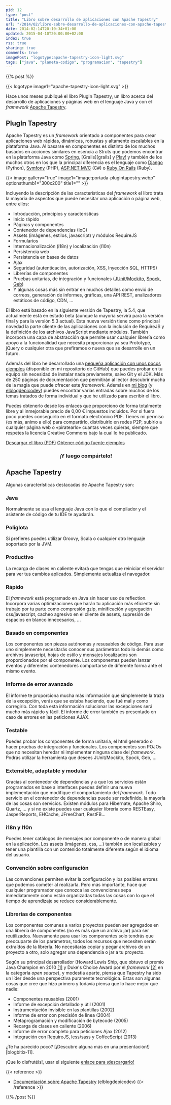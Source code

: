 ```yaml
---
pid: 12
type: "post"
title: "Libro sobre desarrollo de aplicaciones con Apache Tapestry"
url: "/2014/02/libro-sobre-desarrollo-de-aplicaciones-con-apache-tapestry/"
date: 2014-02-14T20:10:34+01:00
updated: 2015-04-10T20:00:00+02:00
index: true
rss: true
sharing: true
comments: true
imagePost: "logotype:apache-tapestry-icon-light.svg"
tags: ["java", "planeta-codigo", "programacion", "tapestry"]
---
```


{{% post %}}

{{< logotype image1="apache-tapestry-icon-light.svg" >}}

Hace unos meses publiqué el libro PlugIn Tapestry, un libro acerca del desarrollo de aplicaciones y páginas web en el lenguaje Java y con el _framework_ [Apache Tapestry](http://tapestry.apache.org/).

## PlugIn Tapestry

Apache Tapestry es un _framework_ orientado a componentes para crear aplicaciones web rápidas, dinámicas, robustas y altamente escalables en la plataforma Java. Al basarse en componentes es distinto de los muchos basados en acciones similares en esencia a Struts que podemos encontrar en la plataforma Java como [Spring](http://projects.spring.io/spring-framework/), [Grails][grails] y [Play!](http://www.playframework.com/) y también de los muchos otros en los que la principal diferencia es el lenguaje como [Django](https://www.djangoproject.com/) (Python), [Symfony](http://symfony.com/) (PHP), [ASP.NET MVC](http://www.asp.net/mvc) (C#) o [Ruby On Rails](http://rubyonrails.org/) (Ruby).

{{< image
    gallery="true"
    image1="image:portada-plugintapestry.webp" optionsthumb1="300x200" title1="" >}}

Incluyendo la descripción de las características del _framework_ el libro trata la mayoría de aspectos que puede necesitar una aplicación o página web, entre ellos:

* Introducción, principios y características
* Inicio rápido
* Páginas y componentes
* Contenedor de dependencias (IoC)
* Assets (imágenes, estilos, javascript) y módulos RequireJS
* Formularios
* Internacionalización (i18n) y localización (l10n)
* Persistencia web
* Persistencia en bases de datos
* Ajax
* Seguridad (autenticación, autorización, XSS, Inyección SQL, HTTPS)
* Librerías de componentes
* Pruebas unitarias, de integración y funcionales ([JUnit](http://junit.org/)/[Mockito](http://code.google.com/p/mockito/), [Spock](http://code.google.com/p/spock/), [Geb](http://www.gebish.org/))
* Y algunas cosas más sin entrar en muchos detalles como envió de correos, generación de informes, gráficas, una API REST, analizadores estáticos de código, CDN, ...

El libro está basado en la siguiente versión de Tapestry, la 5.4, que actualmente está en estado beta (aunque la mayoría servirá para la versión final y para la versión 5.3 actual). Esta nueva versión tiene como principal novedad la parte cliente de las aplicaciones con la inclusión de RequireJS y la definición de los archivos JavaScript mediante módulos. También incorpora una capa de abstracción que permite usar cualquier librería como apoyo a la funcionalidad que necesita proporcionar ya sea Prototype, jQuery o cualquier otra que prefiramos o nueva que se desarrolle en un futuro.

Además del libro he desarrollado una [pequeña aplicación con unos pocos ejemplos](https://github.com/picodotdev/blog-ejemplos/tree/master/PlugInTapestry) (disponible en mi repositorio de GitHub) que puedes probar en tu equipo sin necesidad de instalar nada previamente, salvo Git y el JDK. Más de 250 páginas de documentación que permitirán al lector descubrir mucha de la magia que puede ofrecer este _framework_. Además en [mi blog](https://picodotdev.github.io/blog-bitix/) (y [elblogdepicodev](https://elblogdepicodev.blogspot.com.es)) puedes encontrar varias entradas sobre muchos de los temas tratados de forma individual y que he utilizado para escribir el libro.

Puedes obtenerlo desde los enlaces que proporciono de forma totalmente libre y al inmejorable precio de 0,00 € impuestos incluidos. Por si fuera poco puedes conseguirlo en el formato electrónico PDF. Tienes mi permiso (es más, animo a ello) para compartirlo, distribuirlo en redes P2P, subirlo a cualquier página web o «piratearlo» cuantas veces quieras, siempre que respetes la licencia Creative Commons bajo la cual lo he publicado.

<div class="buttons">
    <a href="https://picodotdev.github.io/blog-bitix/assets/custom/PlugInTapestry.pdf" class="btn btn-lg btn-success">Descargar el libro (PDF)</a>
    <a href="https://github.com/picodotdev/blog-ejemplos/tree/master/PlugInTapestry" class="btn btn-lg btn-success">Obtener código fuente ejemplos</a>
</div>

<div class="share-this" style="text-align: center; margin-bottom: 20px">
  <h3>¡Y luego compártelo!</h3>
  <div class="sharethis-inline-share-buttons">
  <span class="st_twitter_vcount" st_title="He descargado el libro sobre desarrollo de apps web con Apache Tapestry. ¡Obtén tu copia! #PlugIn" st_summary="Desarrollo de aplicaciones y páginas web con Apache Tapestry" st_url="https://picodotdev.github.io/blog-bitix/2014/02/libro-sobre-desarrollo-de-aplicaciones-con-apache-tapestry/" st_image="https://picodotdev.github.io/blog-bitix/assets/images/logotypes/apache-tapestry-icon-light.svg" st_via="picodotdev"></span>
  <span class="st_facebook_vcount" st_title="Libro PlugIn Tapestry" st_summary="Desarrollo de aplicaciones y páginas web con Apache Tapestry" st_url="https://picodotdev.github.io/blog-bitix/2014/02/libro-sobre-desarrollo-de-aplicaciones-con-apache-tapestry/" st_image="https://picodotdev.github.io/blog-bitix/assets/images/logotypes/apache-tapestry-icontext-600.png"></span>
  <span class="st_googleplus_vcount" st_title="Libro PlugIn Tapestry" st_summary="Desarrollo de aplicaciones y páginas web con Apache Tapestry" st_url="https://picodotdev.github.io/blog-bitix/2014/02/libro-sobre-desarrollo-de-aplicaciones-con-apache-tapestry/" st_image="https://picodotdev.github.io/blog-bitix/assets/images/logotypes/apache-tapestry-icontext-600.png"></span>
  <span class="st_linkedin_vcount" st_title="Libro PlugIn Tapestry" st_summary="Desarrollo de aplicaciones y páginas web con Apache Tapestry" st_url="https://picodotdev.github.io/blog-bitix/2014/02/libro-sobre-desarrollo-de-aplicaciones-con-apache-tapestry/" st_image="https://picodotdev.github.io/blog-bitix/assets/images/logotypes/apache-tapestry-icontext-600.png"></span>
  </div>
</div>

## Apache Tapestry

Algunas características destacadas de Apache Tapestry son:

### Java 

Normalmente se usa el lenguaje Java con lo que el compilador y el asistente de código de tu IDE te ayudarán.

### Políglota

Si prefieres puedes utilizar Groovy, Scala o cualquier otro lenguaje soportado por la JVM.

### Productivo

La recarga de clases en caliente evitará que tengas que reiniciar el servidor para ver tus cambios aplicados. Simplemente actualiza el navegador.

### Rápido

El _framework_ está programado en Java sin hacer uso de reflection. Incorpora varias optimizaciones que harán tu aplicación más eficiente sin trabajo por tu parte como compresión gzip, minificación y agregación css/javascript, cacheo agresivo en el cliente de assets, supresión de espacios en blanco innecesarios, ...

### Basado en componentes

Los componentes son piezas autónomas y resusables de código. Para usar uno simplemente necesitarás conocer sus parámetros todo lo demás como archivos javascript, hojas de estilo y mensajes localizados son proporcionados por el componente. Los componentes pueden lanzar eventos y diferentes contenedores comportarse de diferente forma ante el mismo evento.

### Informe de error avanzado

El informe te proporciona mucha más información que simplemente la traza de la excepción, verás que se estaba haciendo, que fué mal y como corregirlo. Con toda esta información solucionar las excepciones será mucho más rápido y fácil. El informe de error también es presentado en caso de errores en las peticiones AJAX.

### Testable

Puedes probar los componentes de forma unitaria, el html generado o hacer pruebas de integración y funcionales. Los componentes son POJOs que no necesitan heredar ni implementar ninguna clase del _framework_. Podrás utilizar la herramienta que desees JUnit/Mockito, Spock, Geb, ...

### Extensible, adaptable y modular

Gracias al contenedor de dependencias y a que los servicios están programados en base a interfaces puedes definir una nueva implementación que modifique el comportamiento del _framework_. Todo servicio en el contenedor de dependencias puede ser redefinido, la mayoría de las cosas son servicios. Existen módulos para Hibernate, Apache Shiro, Quartz, ... y si no existe puedes usar cualquier librería como RESTEasy, JasperReports, EHCache, JFreeChart, RestFB...

### i18n y l10n

Puedes tener catálogos de mensajes por componente o de manera global en la aplicación. Los assets (imágenes, css, ...) también son localizables y tener una plantilla con un contenido totalmente diferente según el idioma del usuario.

### Convención sobre configuración

Las convenciones permiten evitar la configuración y los posibles errores que podemos cometer al realizarla. Pero más importante, hace que cualquier programador que conozca las convenciones sepa inmediatamente como están organizadas todas las cosas con lo que el tiempo de aprendizaje se reduce considerablemente.

### Librerías de componentes

Los componentes comunes a varios proyectos pueden ser agregados en una librería de componentes (no es más que un archivo jar) para ser reutilizados. Nuevamente para usar los componentes solo tendrás que preocuparte de los parámetros, todos los recursos que necesiten serán extraídos de la librería. No necesitarás copiar y pegar archivos de un proyecto a otro, solo agregar una dependencia o jar a tu proyecto.

Según su principal desarrollador (Howard Lewis Ship, que obtuvo el premio Java Champion en 2010 [[1]](https://java.net/website/java-champions/bios.html#Ship) y Duke's Choice Award por el _framework_ [[2]](https://www.java.net/dukeschoice/2006) en la categoría _open source_), y modestia aparte, piensa que Tapestry ha sido un líder desde una perspectiva puramente tecnológica. Estas son algunas cosas que cree que hizo primero y todavía piensa que lo hace mejor que nadie:

* Componentes reusables (2001)
* Informe de excepción detallado y útil (2001)
* Instrumentación invisible en las plantillas (2002)
* Informe de error con precisión de linea (2004)
* Metaprogramación y modificación de bytecode (2005)
* Recarga de clases en caliente (2006)
* Informe de error completo para peticiones Ajax (2012)
* Integración con RequireJS, less/sass y CoffeeScript (2013)

¿Te ha parecido poco? [¡Descubre alguna más en una presentación!][blogbitix-11].

¡Que lo disfrutéis!, usar el siguiente [enlace para ¡descargarlo!](https://picodotdev.github.io/blog-bitix/assets/custom/PlugInTapestry.pdf)

{{< reference >}}
* [Documentación sobre Apache Tapestry](https://elblogdepicodev.blogspot.com.es/2010/05/documentacion-sobre-apache-tapestry.html) (elblogdepicodev)
{{< /reference >}}

{{% /post %}}
